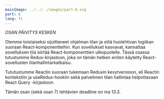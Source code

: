 ```yaml
---
mainImage: ../../../images/part-6.svg
part: 6
lang: fi
---
```


<div class="intro">

_OSAN PÄIVITYS KESKEN_

Olemme toistaiseksi sijoittaneet ohjelman tilan ja siitä huolehtivan logiikan suoraan React-komponentteihin. Kun sovellukset kasvavat, kannattaa sovelluksen tila siirtää React-komponenttien ulkopuolelle. Tässä osassa tutustumme Redux-kirjastoon, joka on tämän hetken eniten käytetty React-sovellusten tilanhallintarkatkaisu. 

Tututustumme Reactin suoraan tukemaan Reduxin kevytversioon, eli Reactin kontekstiin ja useRedux-hookiin sekä palvelimen tilan hallintaa helpottavaan React Query -kirjastoon.

Tämän osan (sekä osan 7) tehtävien deadline on ma 13.3.

</div>
